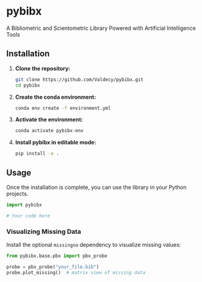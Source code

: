 # pybibx

A Bibliometric and Scientometric Library Powered with Artificial Intelligence Tools

## Installation

1.  **Clone the repository:**
    ```bash
    git clone https://github.com/Valdecy/pybibx.git
    cd pybibx
    ```

2.  **Create the conda environment:**
    ```bash
    conda env create -f environment.yml
    ```

3.  **Activate the environment:**
    ```bash
    conda activate pybibx-env
    ```

4.  **Install pybibx in editable mode:**
    ```bash
    pip install -e .
    ```

## Usage

Once the installation is complete, you can use the library in your Python projects.

```python
import pybibx

# Your code here
```

### Visualizing Missing Data

Install the optional `missingno` dependency to visualize missing values:

```python
from pybibx.base.pbx import pbx_probe

probe = pbx_probe("your_file.bib")
probe.plot_missing()  # matrix view of missing data
```
